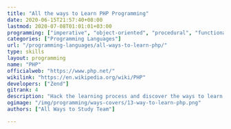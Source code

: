 ```yaml
---
title: "All the ways to Learn PHP Programming"
date: 2020-06-15T21:57:40+08:00
lastmod: 2020-07-08T01:01:01+03:00
programming: ["imperative", "object-oriented", "procedural", "functional", "reflective"]
categories: ["Programming Languages"]
url: "/programming-languages/all-ways-to-learn-php/"
type: skills
layout: programming
name: "PHP"
officialweb: "https://www.php.net/"
wikilink: "https://en.wikipedia.org/wiki/PHP"
developers: ["Zend"]
gitrank: 4
description: "Hack the learning process and discover the ways to learn PHP programming easier with their pros and cons suggested for any level from beginner to professional."
ogimage: "/img/programming/ways-covers/13-way-to-learn-php.png"
authors: ["All Ways to Study Team"]

---
```


